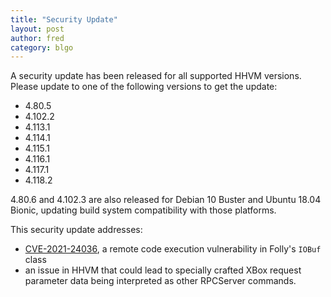 ```yaml
---
title: "Security Update"
layout: post
author: fred
category: blgo
---
```


A security update has been released for all supported HHVM versions. Please
update to one of the following versions to get the update:

- 4.80.5
- 4.102.2
- 4.113.1
- 4.114.1
- 4.115.1
- 4.116.1
- 4.117.1
- 4.118.2

4.80.6 and 4.102.3 are also released for Debian 10 Buster and Ubuntu 18.04
Bionic, updating build system compatibility with those platforms.

This security update addresses:

- [CVE-2021-24036](https://cve.mitre.org/cgi-bin/cvename.cgi?name=CVE-2021-24036),
  a remote code execution vulnerability in Folly's `IOBuf` class
- an issue in HHVM that could lead to specially crafted XBox request parameter
  data being interpreted as other RPCServer commands.
